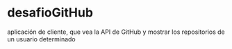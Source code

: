 # desafioGitHub
aplicación de cliente, que vea la API de GitHub y mostrar los repositorios de un usuario determinado
